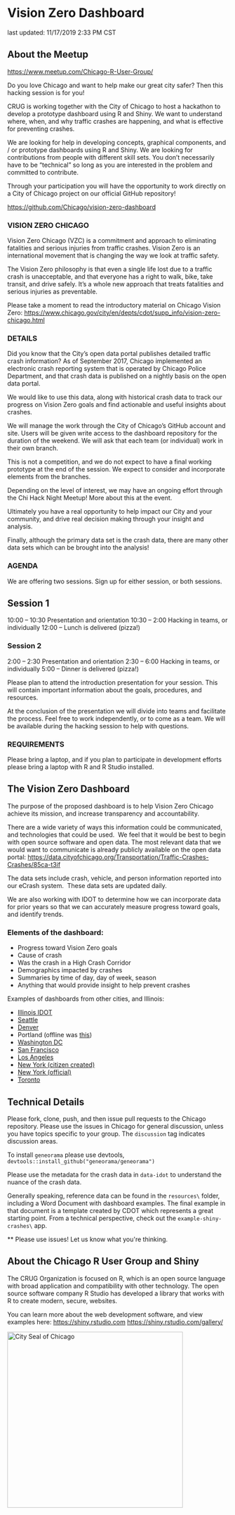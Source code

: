 ﻿# Vision Zero Dashboard

last updated: 11/17/2019 2:33 PM CST

## About the Meetup

https://www.meetup.com/Chicago-R-User-Group/

Do you love Chicago and want to help make our great city safer? Then this hacking session is for you!

CRUG is working together with the City of Chicago to host a hackathon to develop a prototype dashboard using R and Shiny. We want to understand where, when, and why traffic crashes are happening, and what is effective for preventing crashes.

We are looking for help in developing concepts, graphical components, and / or prototype dashboards using R and Shiny. We are looking for contributions from people with different skill sets. You don’t necessarily have to be “technical” so long as you are interested in the problem and committed to contribute.

Through your participation you will have the opportunity to work directly on a City of Chicago project on our official GitHub repository!

https://github.com/Chicago/vision-zero-dashboard

### VISION ZERO CHICAGO

Vision Zero Chicago (VZC) is a commitment and approach to eliminating fatalities and serious injuries from traffic crashes. Vision Zero is an international movement that is changing the way we look at traffic safety.

The Vision Zero philosophy is that even a single life lost due to a traffic crash is unacceptable, and that everyone has a right to walk, bike, take transit, and drive safely. It’s a whole new approach that treats fatalities and serious injuries as preventable.

Please take a moment to read the introductory material on Chicago Vision Zero: https://www.chicago.gov/city/en/depts/cdot/supp_info/vision-zero-chicago.html

### DETAILS

Did you know that the City’s open data portal publishes detailed traffic crash information? As of September 2017, Chicago implemented an electronic crash reporting system that is operated by Chicago Police Department, and that crash data is published on a nightly basis on the open data portal.

We would like to use this data, along with historical crash data to track our progress on Vision Zero goals and find actionable and useful insights about crashes.

We will manage the work through the City of Chicago’s GitHub account and site. Users will be given write access to the dashboard repository for the duration of the weekend. We will ask that each team (or individual) work in their own branch.

This is not a competition, and we do not expect to have a final working prototype at the end of the session. We expect to consider and incorporate elements from the branches.

Depending on the level of interest, we may have an ongoing effort through the Chi Hack Night Meetup! More about this at the event.

Ultimately you have a real opportunity to help impact our City and your community, and drive real decision making through your insight and analysis.

Finally, although the primary data set is the crash data, there are many other data sets which can be brought into the analysis!

### AGENDA

We are offering two sessions. Sign up for either session, or both sessions.

## Session 1
10:00 – 10:30 Presentation and orientation
10:30 – 2:00 Hacking in teams, or individually
12:00 – Lunch is delivered (pizza!)

### Session 2
2:00 – 2:30 Presentation and orientation
2:30 – 6:00 Hacking in teams, or individually
5:00 – Dinner is delivered (pizza!)

Please plan to attend the introduction presentation for your session. This will contain important information about the goals, procedures, and resources.

At the conclusion of the presentation we will divide into teams and facilitate the process. Feel free to work independently, or to come as a team. We will be available during the hacking session to help with questions.

### REQUIREMENTS

Please bring a laptop, and if you plan to participate in development efforts please bring a laptop with R and R Studio installed.

## The Vision Zero Dashboard

The purpose of the proposed dashboard is to help Vision Zero Chicago achieve its mission, and increase transparency and accountability.

There are a wide variety of ways this information could be communicated, and technologies that could be used.  We feel that it would be best to begin with open source software and open data. The most relevant data that we would want to communicate is already publicly available on the open data portal: https://data.cityofchicago.org/Transportation/Traffic-Crashes-Crashes/85ca-t3if

The data sets include crash, vehicle, and person information reported into our eCrash system.  These data sets are updated daily.

We are also working with IDOT to determine how we can incorporate data for prior years so that we can accurately measure progress toward goals, and identify trends.

### Elements of the dashboard:

- Progress toward Vision Zero goals
- Cause of crash
- Was the crash in a High Crash Corridor
- Demographics impacted by crashes
- Summaries by time of day, day of week, season
- Anything that would provide insight to help prevent crashes

Examples of dashboards from other cities, and Illinois:

- [Illinois IDOT](http://apps.dot.illinois.gov/fatalcrash/snapshot.html)
- [Seattle](https://sdotblog.seattle.gov/2016/06/10/new-vision-zero-dashboard-now-online/)
- [Denver](https://public.tableau.com/profile/kmay#!/vizhome/DenverVisionZeroDashboard/OverviewofDenverCrashes)
- Portland (offline was [this](https://pdx.maps.arcgis.com/sharing/rest/oauth2/authorize?client_id=arcgisonline&display=default&response_type=token&state=%7B%22returnUrl%22%3A%22https%3A%2F%2Fpdx.maps.arcgis.com%2Fapps%2FMapSeries%2Findex.html%3Fappid%3D47c2153a3fa84636bb63e25b451372d0%22%2C%22useLandingPage%22%3Afalse%7D&expiration=20160&locale=en-us&redirect_uri=https%3A%2F%2Fpdx.maps.arcgis.com%2Fhome%2Faccountswitcher-callback.html&force_login=false&hideCancel=true&showSignupOption=true&signuptype=esri))
- [Washington DC](https://www.dcvisionzero.com/maps-data)
- [San Francisco](https://www.visionzerosf.org/maps-data/)
- [Los Angeles](http://visionzero.geohub.lacity.org/)
- [New York (citizen created)](http://crashmapper.org/#/?cfat=true&cinj=true&endDate=2019-02&geo=citywide&identifier=&lat=40.696518118094616&lng=-73.91738891601562&lngLats=%255B%255D&mfat=true&minj=true&noInjFat=false&pfat=true&pinj=true&startDate=2019-02&zoom=11)
- [New York (official)](http://www.nycvzv.info/)
- [Toronto](https://www.toronto.ca/services-payments/streets-parking-transportation/road-safety/vision-zero/safety-measures-and-mapping/)

## Technical Details

Please fork, clone, push, and then issue pull requests to the Chicago repository. Please use the issues in Chicago for general discussion, unless you have topics specific to your group.  The `discussion` tag indicates discussion areas.

To install `geneorama` please use devtools, `devtools::install_github("geneorama/geneorama")`

Please use the metadata for the crash data in `data-idot` to understand the nuance of the crash data.

Generally speaking, reference data can be found in the `resources\` folder, including a Word Document with dashboard examples. The final example in that document is a template created by CDOT which represents a great starting point.  From a technical perspective, check out the `example-shiny-crashes\` app.  

** Please use issues!  Let us know what you're thinking. 


## About the Chicago R User Group and Shiny

The CRUG Organization is focused on R, which is an open source language with broad application and compatibility with other technology. The open source software company R Studio has developed a library that works with R to create modern, secure, websites.

You can learn more about the web development software, and view examples here:
https://shiny.rstudio.com
https://shiny.rstudio.com/gallery/
 

<img src="https://design.chicago.gov/assets/img/seals/1990-blue.png" width="400" alt="City Seal of Chicago"/>
